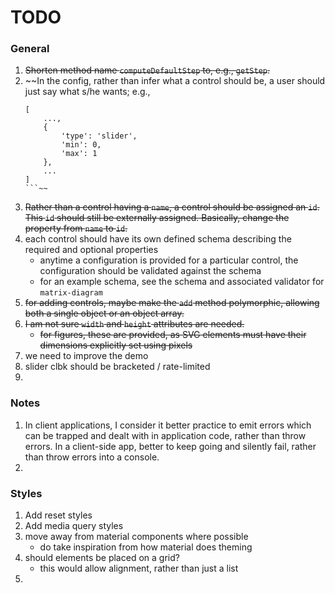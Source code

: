 TODO
====


### General

1. ~~Shorten method name `computeDefaultStep` to, e.g., `getStep`.~~
2. ~~In the config, rather than infer what a control should be, a user should just say what s/he wants; e.g.,
	```
	[
		...,
		{
			'type': 'slider',
			'min': 0,
			'max': 1
		},
		...
	]
	```~~
3. ~~Rather than a control having a `name`, a control should be assigned an `id`. This `id` should still be externally assigned. Basically, change the property from `name` to `id`.~~
4. each control should have its own defined schema describing the required and optional properties
	-	anytime a configuration is provided for a particular control, the configuration should be validated against the schema
	-	for an example schema, see the schema and associated validator for `matrix-diagram`
5. ~~for adding controls, maybe make the `add` method polymorphic, allowing both a single object or an object array.~~
6. ~~I am not sure `width` and `height` attributes are needed.~~
	- 	~~for figures, these are provided, as SVG elements must have their dimensions explicitly set using pixels~~
7. we need to improve the demo
8. slider clbk should be bracketed / rate-limited
9.


### Notes

1. In client applications, I consider it better practice to emit errors which can be trapped and dealt with in application code, rather than throw errors. In a client-side app, better to keep going and silently fail, rather than throw errors into a console.
2.


### Styles

1. Add reset styles
2. Add media query styles
3. move away from material components where possible
	-	do take inspiration from how material does theming
4. should elements be placed on a grid?
	-	this would allow alignment, rather than just a list
5.
